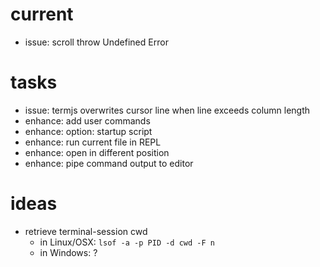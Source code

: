 


# current
* issue: scroll throw Undefined Error

# tasks
* issue: termjs overwrites cursor line when line exceeds column length
* enhance: add user commands
* enhance: option: startup script
* enhance: run current file in REPL
* enhance: open in different position
* enhance: pipe command output to editor

# ideas
* retrieve terminal-session cwd
  - in Linux/OSX: `lsof -a -p PID -d cwd -F n`
  - in Windows: ?
